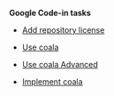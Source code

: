 **Google Code-in tasks**

* [Add repository license](/_projects/add_repo_license.md)

* [Use coala](/_projects/use_coala.md)

* [Use coala Advanced](/_projects/use_coala_2.md)

* [Implement coala](/_projects/use_coala_3.md)



